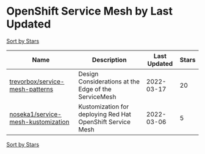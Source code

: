 # OpenShift Service Mesh by Last Updated

[Sort by Stars](OpenShift%20Service%20Mesh.Stars.md)

Name | Description | Last Updated | Stars 
--- | --- | --- | --- 
[trevorbox/service-mesh-patterns](https://github.com/trevorbox/service-mesh-patterns) | Design Considerations at the Edge of the ServiceMesh | 2022-03-17 | 20 
[noseka1/service-mesh-kustomization](https://github.com/noseka1/service-mesh-kustomization) | Kustomization for deploying Red Hat OpenShift Service Mesh | 2022-03-06 | 5 

[Sort by Stars](OpenShift%20Service%20Mesh.Stars.md)